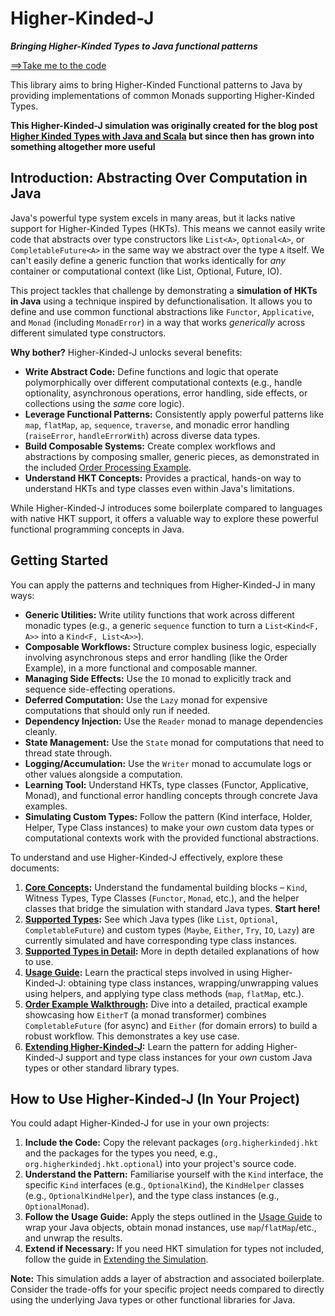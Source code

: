 # Higher-Kinded-J
**_Bringing Higher-Kinded Types to Java functional patterns_**

[==>Take me to the code](https://github.com/higher-kinded-j/higher-kinded-j)

This library aims to bring Higher-Kinded Functional patterns to Java by providing implementations of common Monads supporting Higher-Kinded Types.

**This Higher-Kinded-J simulation was originally created for the blog post [Higher Kinded Types with Java and Scala](https://blog.scottlogic.com/2025/04/11/higher-kinded-types-with-java-and-scala.html) but since then has grown into something altogether more useful**

## Introduction: Abstracting Over Computation in Java

Java's powerful type system excels in many areas, but it lacks native support for Higher-Kinded Types (HKTs). This means we cannot easily write code that abstracts over type constructors like `List<A>`, `Optional<A>`, or `CompletableFuture<A>` in the same way we abstract over the type `A` itself. We can't easily define a generic function that works identically for *any* container or computational context (like List, Optional, Future, IO).

This project tackles that challenge by demonstrating a **simulation of HKTs in Java** using a technique inspired by defunctionalisation. It allows you to define and use common functional abstractions like `Functor`, `Applicative`, and `Monad` (including `MonadError`) in a way that works *generically* across different simulated type constructors.

**Why bother?** Higher-Kinded-J unlocks several benefits:

* **Write Abstract Code:** Define functions and logic that operate polymorphically over different computational contexts (e.g., handle optionality, asynchronous operations, error handling, side effects, or collections using the *same* core logic).
* **Leverage Functional Patterns:** Consistently apply powerful patterns like `map`, `flatMap`, `ap`, `sequence`, `traverse`, and monadic error handling (`raiseError`, `handleErrorWith`) across diverse data types.
* **Build Composable Systems:** Create complex workflows and abstractions by composing smaller, generic pieces, as demonstrated in the included [Order Processing Example](order-walkthrough.md).
* **Understand HKT Concepts:** Provides a practical, hands-on way to understand HKTs and type classes even within Java's limitations.

While Higher-Kinded-J introduces some boilerplate compared to languages with native HKT support, it offers a valuable way to explore these powerful functional programming concepts in Java.

## Getting Started

You can apply the patterns and techniques from Higher-Kinded-J in many ways:

* **Generic Utilities:** Write utility functions that work across different monadic types (e.g., a generic `sequence` function to turn a `List<Kind<F, A>>` into a `Kind<F, List<A>>`).
* **Composable Workflows:** Structure complex business logic, especially involving asynchronous steps and error handling (like the Order Example), in a more functional and composable manner.
* **Managing Side Effects:** Use the `IO` monad to explicitly track and sequence side-effecting operations.
* **Deferred Computation:** Use the `Lazy` monad for expensive computations that should only run if needed.
* **Dependency Injection:** Use the `Reader` monad to manage dependencies cleanly.
* **State Management:** Use the `State` monad for computations that need to thread state through.
* **Logging/Accumulation:** Use the `Writer` monad to accumulate logs or other values alongside a computation.
* **Learning Tool:** Understand HKTs, type classes (Functor, Applicative, Monad), and functional error handling concepts through concrete Java examples.
* **Simulating Custom Types:** Follow the pattern (Kind interface, Holder, Helper, Type Class instances) to make your *own* custom data types or computational contexts work with the provided functional abstractions.


To understand and use Higher-Kinded-J effectively, explore these documents:

1.  **[Core Concepts](core-concepts.md):** Understand the fundamental building blocks – `Kind`, Witness Types, Type Classes (`Functor`, `Monad`, etc.), and the helper classes that bridge the simulation with standard Java types. **Start here!**
2.  **[Supported Types](supported-types.md):** See which Java types (like `List`, `Optional`, `CompletableFuture`) and custom types (`Maybe`, `Either`, `Try`, `IO`, `Lazy`) are currently simulated and have corresponding type class instances.
3.  **[Supported Types in Detail](supported_types_in_detail.md):** More in depth detailed explanations of how to use.
4.   **[Usage Guide](usage-guide.md):** Learn the practical steps involved in using Higher-Kinded-J: obtaining type class instances, wrapping/unwrapping values using helpers, and applying type class methods (`map`, `flatMap`, etc.).
5.   **[Order Example Walkthrough](order-walkthrough.md):** Dive into a detailed, practical example showcasing how `EitherT` (a monad transformer) combines `CompletableFuture` (for async) and `Either` (for domain errors) to build a robust workflow. This demonstrates a key use case.
6.   **[Extending Higher-Kinded-J](extending-simulation.md):** Learn the pattern for adding Higher-Kinded-J support and type class instances for your *own* custom Java types or other standard library types.






## How to Use Higher-Kinded-J (In Your Project)

You could adapt Higher-Kinded-J for use in your own projects:

1.  **Include the Code:** Copy the relevant packages (`org.higherkindedj.hkt` and the packages for the types you need, e.g., `org.higherkindedj.hkt.optional`) into your project's source code.
2.  **Understand the Pattern:** Familiarise yourself with the `Kind` interface, the specific `Kind` interfaces (e.g., `OptionalKind`), the `KindHelper` classes (e.g., `OptionalKindHelper`), and the type class instances (e.g., `OptionalMonad`).
3.  **Follow the Usage Guide:** Apply the steps outlined in the [Usage Guide](usage-guide.md) to wrap your Java objects, obtain monad instances, use `map`/`flatMap`/etc., and unwrap the results.
4.  **Extend if Necessary:** If you need HKT simulation for types not included, follow the guide in [Extending the Simulation](extending-simulation.md).

**Note:** This simulation adds a layer of abstraction and associated boilerplate. Consider the trade-offs for your specific project needs compared to directly using the underlying Java types or other functional libraries for Java.


